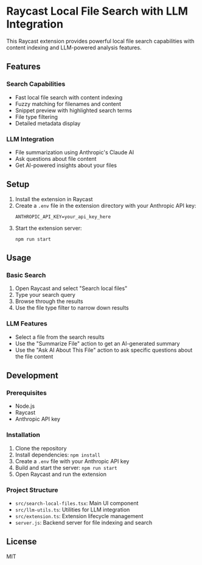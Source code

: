 # Raycast Local File Search with LLM Integration

This Raycast extension provides powerful local file search capabilities with content indexing and LLM-powered analysis features.

## Features

### Search Capabilities
- Fast local file search with content indexing
- Fuzzy matching for filenames and content
- Snippet preview with highlighted search terms
- File type filtering
- Detailed metadata display

### LLM Integration
- File summarization using Anthropic's Claude AI
- Ask questions about file content
- Get AI-powered insights about your files

## Setup

1. Install the extension in Raycast
2. Create a `.env` file in the extension directory with your Anthropic API key:
   ```
   ANTHROPIC_API_KEY=your_api_key_here
   ```
3. Start the extension server:
   ```
   npm run start
   ```

## Usage

### Basic Search
1. Open Raycast and select "Search local files"
2. Type your search query
3. Browse through the results
4. Use the file type filter to narrow down results

### LLM Features
- Select a file from the search results
- Use the "Summarize File" action to get an AI-generated summary
- Use the "Ask AI About This File" action to ask specific questions about the file content

## Development

### Prerequisites
- Node.js
- Raycast
- Anthropic API key

### Installation
1. Clone the repository
2. Install dependencies: `npm install`
3. Create a `.env` file with your Anthropic API key
4. Build and start the server: `npm run start`
5. Open Raycast and run the extension

### Project Structure
- `src/search-local-files.tsx`: Main UI component
- `src/llm-utils.ts`: Utilities for LLM integration
- `src/extension.ts`: Extension lifecycle management
- `server.js`: Backend server for file indexing and search

## License
MIT